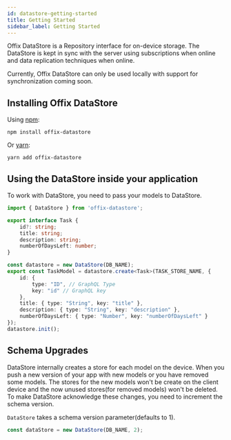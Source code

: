 ```yaml
---
id: datastore-getting-started
title: Getting Started
sidebar_label: Getting Started
---
```


Offix DataStore is a Repository interface for on-device storage.
The DataStore is kept in sync with the server using subscriptions when online and data replication techniques when online.

Currently, Offix DataStore can only be used locally with support for synchronization coming soon.

## Installing Offix DataStore

Using [npm](https://www.npmjs.com/package/offix-datastore):

```shell
npm install offix-datastore
```

Or [yarn](https://yarnpkg.com/en/package/offix-datastore):

```shell
yarn add offix-datastore
```

## Using the DataStore inside your application

To work with DataStore, you need to pass your models to DataStore.

```typescript title="/src/datastoreConfig.ts"
import { DataStore } from 'offix-datastore';

export interface Task {
    id?: string;
    title: string;
    description: string;
    numberOfDaysLeft: number;
}

const datastore = new DataStore(DB_NAME);
export const TaskModel = datastore.create<Task>(TASK_STORE_NAME, {
    id: {
        type: "ID", // GraphQL Type
        key: "id" // GraphQL key
    },
    title: { type: "String", key: "title" },
    description: { type: "String", key: "description" },
    numberOfDaysLeft: { type: "Number", key: "numberOfDaysLeft" }
});
datastore.init();
```

## Schema Upgrades

DataStore internally creates a store for each model on the device. 
When you push a new version of your app with new models or you have removed some models.
The stores for the new models won't be create on the client device and the now unused stores(for removed models)
won't be deleted. To make DataStore acknowledge these changes, you need to increment the schema version.

`DataStore` takes a schema version parameter(defaults to 1). 

```typescript
const dataStore = new DataStore(DB_NAME, 2);
```
